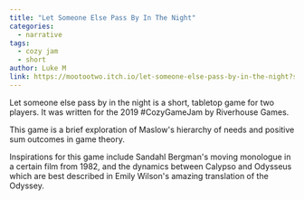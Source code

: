 ```yaml
---
title: "Let Someone Else Pass By In The Night"
categories:
  - narrative
tags:
  - cozy jam
  - short
author: Luke M
link: https://mootootwo.itch.io/let-someone-else-pass-by-in-the-night?secret=5MyTyKu0cSWV55NuJwbNd1rH9w
---
```


Let someone else pass by in the night is a short, tabletop game for two players.  It was written for the 2019 #CozyGameJam by Riverhouse Games.

This game is a brief exploration of Maslow's hierarchy of needs and positive sum outcomes in game theory.

Inspirations for this game include Sandahl Bergman's moving monologue in a certain film from 1982, and the dynamics between Calypso and Odysseus which are best described in Emily Wilson's amazing translation of the Odyssey.
